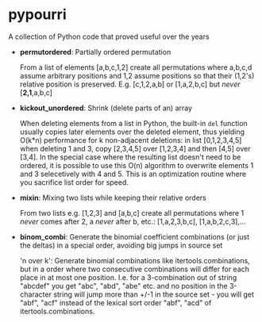 # pypourri
A collection of Python code that proved useful over the years

- **permutordered**: Partially ordered permutation

  From a list of elements [a,b,c,1,2] create all permutations where a,b,c,d assume arbitrary positions and 1,2 assume positions so that their (1,2's) relative position is preserved. E.g. [c,1,2,a,b] or [1,a,2,b,c] but *never* [**2,1**,a,b,c]
  
- **kickout_unordered**: Shrink (delete parts of an) array

  When deleting elements from a list in Python, the built-in `del` function usually copies later elements over the deleted element, thus yielding O(k\*n) performance for k non-adjacent deletions: in list [0,1,2,3,4,5] when deleting 1 and 3, copy [2,3,4,5] over [1,2,3,4] and then [4,5] over [3,4]. In the special case where the resulting list doesn't need to be ordered, it is possible to use this O(n) algorithm to overwrite elements 1 and 3 selecetively with 4 and 5. This is an optimization routine where you sacrifice list order for speed.

- **mixin**: Mixing two lists while keeping their relative orders

  From two lists e.g. [1,2,3] and [a,b,c] create all permutations where 1 *never* comes after 2, a *never* after b, etc.: [1,a,2,3,b,c], [1,a,b,2,c,3],...

- **binom_combi**: Generate the binomial coefficient combinations (or just the deltas) in a special order, avoiding big jumps in source set

  'n over k': Generate binomial combinations like itertools.combinations, but in a order where two consecutive combinations will differ for each place in at most one position. I.e. for a 3-combination out of string "abcdef" you get "abc", "abd", "abe" etc. and no position
in the 3-character string will jump more than +/-1 in the source set - you will get "abf", "acf" instead of the lexical sort order "abf", "acd" of itertools.combinations.
